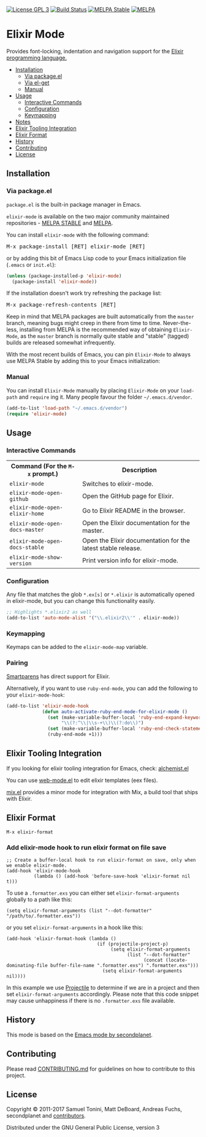 [![License GPL 3][badge-license]](http://www.gnu.org/licenses/gpl-3.0.txt)
[![Build Status](https://github.com/elixir-editors/emacs-elixir/actions/workflows/ci.yml/badge.svg)](https://github.com/elixir-editors/emacs-elixir/actions)
[![MELPA Stable](http://stable.melpa.org/packages/elixir-mode-badge.svg)](http://stable.melpa.org/#/elixir-mode)
[![MELPA](http://melpa.org/packages/elixir-mode-badge.svg)](http://melpa.org/#/elixir-mode)

# Elixir Mode

Provides font-locking, indentation and navigation support for the
[Elixir programming language.](http://elixir-lang.org/)

- [Installation](#installation)
  - [Via package.el](#via-packageel)
  - [Via el-get](#via-el-get)
  - [Manual](#manual)
- [Usage](#usage)
  - [Interactive Commands](#interactive-commands)
  - [Configuration](#configuration)
  - [Keymapping](#keymapping)
- [Notes](#notes)
- [Elixir Tooling Integration](#elixir-tooling-integration)
- [Elixir Format](#elixir-format)
- [History](#history)
- [Contributing](#contributing)
- [License](#license)

## Installation

### Via package.el

`package.el` is the built-in package manager in Emacs.

`elixir-mode` is available on the two major community maintained repositories -
[MELPA STABLE](https://stable.melpa.org/) and [MELPA](https://melpa.org/).

You can install `elixir-mode` with the following command:

<kbd>M-x package-install [RET] elixir-mode [RET]</kbd>

or by adding this bit of Emacs Lisp code to your Emacs initialization file
(`.emacs` or `init.el`):

```el
(unless (package-installed-p 'elixir-mode)
  (package-install 'elixir-mode))
```

If the installation doesn't work try refreshing the package list:

<kbd>M-x package-refresh-contents [RET]</kbd>

Keep in mind that MELPA packages are built automatically from
the `master` branch, meaning bugs might creep in there from time to
time. Never-the-less, installing from MELPA is the recommended way of
obtaining `Elixir-Mode`, as the `master` branch is normally quite stable and
"stable" (tagged) builds are released somewhat infrequently.

With the most recent builds of Emacs, you can pin `Elixir-Mode` to always
use MELPA Stable by adding this to your Emacs initialization:

### Manual

You can install `Elixir-Mode` manually by placing `Elixir-Mode` on your `load-path` and
`require` ing it. Many people favour the folder `~/.emacs.d/vendor`.

```el
(add-to-list 'load-path "~/.emacs.d/vendor")
(require 'elixir-mode)
```

## Usage

### Interactive Commands

<table>
    <tr>
        <th>Command (For the <code>M-x</code> prompt.)</th>
        <th>Description</th>
    </tr>
    <tr>
        <td><code>elixir-mode</code></td>
        <td>Switches to elixir-mode.</td>
    </tr>
    <tr>
        <td><code>elixir-mode-open-github</code></td>
        <td>Open the GitHub page for Elixir.</td>
    </tr>
    </tr>
    <tr>
        <td><code>elixir-mode-open-elixir-home</code></td>
        <td>Go to Elixir README in the browser.</td>
    </tr>
    <tr>
        <td><code>elixir-mode-open-docs-master</code></td>
        <td>Open the Elixir documentation for the master.</td>
    </tr>
    <tr>
        <td><code>elixir-mode-open-docs-stable</code></td>
        <td>Open the Elixir documentation for the latest stable release.</td>
    </tr>
    <tr>
        <td><code>elixir-mode-show-version</code></td>
        <td>Print version info for elixir-mode.</td>
    </tr>
</table>

### Configuration

Any file that matches the glob `*.ex[s]` or `*.elixir` is
automatically opened in elixir-mode, but you can change this
functionality easily.

```lisp
;; Highlights *.elixir2 as well
(add-to-list 'auto-mode-alist '("\\.elixir2\\'" . elixir-mode))
```

### Keymapping

Keymaps can be added to the `elixir-mode-map` variable.

### Pairing

[Smartparens](https://github.com/Fuco1/smartparens) has direct support for Elixir.

Alternatively, if you want to use `ruby-end-mode`, you can add the following to your `elixir-mode-hook`:

```lisp
(add-to-list 'elixir-mode-hook
             (defun auto-activate-ruby-end-mode-for-elixir-mode ()
               (set (make-variable-buffer-local 'ruby-end-expand-keywords-before-re)
                    "\\(?:^\\|\\s-+\\)\\(?:do\\)")
               (set (make-variable-buffer-local 'ruby-end-check-statement-modifiers) nil)
               (ruby-end-mode +1)))
```

## Elixir Tooling Integration

If you looking for elixir tooling integration for Emacs, check: [alchemist.el](https://github.com/tonini/alchemist.el)

You can use [web-mode.el](http://web-mode.org) to edit elixir templates (eex files).

[mix.el](https://github.com/ayrat555/mix.el) provides a minor mode for integration with Mix, a build tool that ships with Elixir.


## Elixir Format

``` elisp
M-x elixir-format
```

### Add elixir-mode hook to run elixir format on file save

``` elisp
;; Create a buffer-local hook to run elixir-format on save, only when we enable elixir-mode.
(add-hook 'elixir-mode-hook
          (lambda () (add-hook 'before-save-hook 'elixir-format nil t)))
```

To use a `.formatter.exs` you can either set `elixir-format-arguments` globally to a path like this:

``` elisp
(setq elixir-format-arguments (list "--dot-formatter" "/path/to/.formatter.exs"))
```

or you set `elixir-format-arguments` in a hook like this:

``` elisp
(add-hook 'elixir-format-hook (lambda ()
                                 (if (projectile-project-p)
                                      (setq elixir-format-arguments
                                            (list "--dot-formatter"
                                                  (concat (locate-dominating-file buffer-file-name ".formatter.exs") ".formatter.exs")))
                                   (setq elixir-format-arguments nil))))
```

In this example we use [Projectile](https://github.com/bbatsov/projectile) to determine if we are in a project and then set `elixir-format-arguments` accordingly.
Please note that this code snippet may cause unhappiness if there is no `.formatter.exs` file available.


## History

This mode is based on the
[Emacs mode by secondplanet](https://github.com/secondplanet/elixir-mode).

## Contributing

Please read [CONTRIBUTING.md](https://github.com/elixir-editors/emacs-elixir/blob/master/CONTRIBUTING.md) for guidelines on how to contribute to this project.

## License

Copyright © 2011-2017 Samuel Tonini, Matt DeBoard, Andreas Fuchs, secondplanet and
[contributors](https://github.com/elixir-editors/emacs-elixir/contributors).

Distributed under the GNU General Public License, version 3

[badge-license]: https://img.shields.io/badge/license-GPL_3-green.svg
